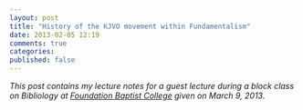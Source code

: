 ```yaml
---
layout: post
title: "History of the KJVO movement within Fundamentalism"
date: 2013-02-05 12:19
comments: true
categories: 
published: false
---
```



*This post contains my lecture notes for a guest lecture during a block class on Bibliology at [Foundation Baptist College](http://www.foundationbaptistcollege.ca/) given on March 9, 2013.*




